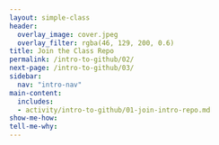 ```yaml
---
layout: simple-class
header:
  overlay_image: cover.jpeg
  overlay_filter: rgba(46, 129, 200, 0.6)
title: Join the Class Repo
permalink: /intro-to-github/02/
next-page: /intro-to-github/03/
sidebar:
  nav: "intro-nav"
main-content:
  includes:
  - activity/intro-to-github/01-join-intro-repo.md
show-me-how:
tell-me-why:
---
```

